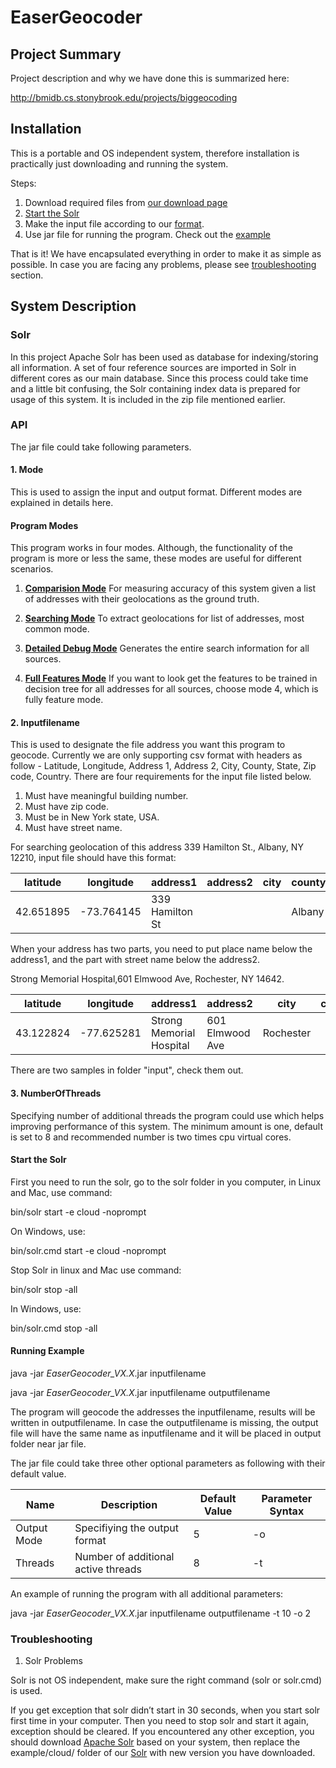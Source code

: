 # EaserGeocoder

## Project Summary

Project description and why we have done this is summarized here:

http://bmidb.cs.stonybrook.edu/projects/biggeocoding

## Installation
This is a portable and OS independent system, therefore installation is practically just downloading and running the system.

Steps:
1. Download required files from [our download page](http://bmidb.cs.stonybrook.edu/easergeocoder/download)
2. [Start the Solr](README.md#start-the-solr)
3. Make the input file according to our [format](README.md#input-file-format).
4. Use jar file for running the program. Check out the [example](README.md#jar-file-example)

That is it! We have encapsulated everything in order to make it as simple as possible.
In case you are facing any problems, please see [troubleshooting](README.md#troubleshooting) section.


## System Description


### Solr 

In this project Apache Solr has been used as database for indexing/storing all information. A set of four reference sources are imported in Solr in different cores as our main database. Since this process could take time and a little bit confusing, the Solr containing index data is prepared for usage of this system. It is included in the zip file mentioned earlier.


### API
The jar file could take following parameters.

#### 1. Mode
This is used to assign the input and output format. Different modes are explained in details here.

#### Program Modes

This program works in four modes. Although, the functionality of the program is more or less the same, these modes are useful for different scenarios.

1. [**Comparision Mode**](README.md#comparision-mode) For measuring accuracy of this system given a list of addresses with their geolocations as the ground truth.

2. [**Searching Mode**](README.md#searching-mode) To extract geolocations for list of addresses, most common mode.

3. [**Detailed Debug Mode**](README.md#detailed-debug-mode) Generates the entire search information for all sources.

4. [**Full Features Mode**](README.md#full-features-mode) If you want to look get the features to be trained in decision tree for all addresses for all sources, choose mode 4, which is fully feature mode.



#### 2. Inputfilename
This is used to designate the file address you want this program to geocode. Currently we are only supporting csv format with headers as follow - Latitude, Longitude, Address 1, Address 2, City, County, State, Zip code, Country. There are four requirements for the input file listed below.

1. Must have meaningful building number.
2. Must have zip code.
3. Must be in New York state, USA.
4. Must have street name.

For searching geolocation of this address 339 Hamilton St., Albany, NY 12210, input file should have this format:

|latitude|longitude|address1|address2|city|county|state|zipcode|country|
| ------------- | ------------- |------------- |------------- |------------- |------------- |------------- |------------- |------------- |
|42.651895|-73.764145|339 Hamilton St||| Albany| NY|12210|USA|

When your address has two parts, you need to put place name below the address1, and the part with street name below the address2.

Strong Memorial Hospital,601 Elmwood Ave, Rochester, NY 14642.

|latitude|longitude|address1|address2|city|county|state|zipcode|country|
| ------------- | ------------- |------------- |------------- |------------- |------------- |------------- |------------- |------------- |
|43.122824|-77.625281|Strong Memorial Hospital|601 Elmwood Ave|Rochester||NY|14642|USA|

There are two samples in folder "input", check them out.


#### 3. NumberOfThreads
Specifying number of additional threads the program could use which helps improving performance of this system. The minimum amount is one, default is set to 8 and recommended number is two times cpu virtual cores.

#### Start the Solr

First you need to run the solr, go to the solr folder in you computer, in Linux and Mac, use command:

bin/solr start -e cloud -noprompt

On Windows, use:

bin/solr.cmd start -e cloud -noprompt

Stop Solr in linux and Mac use command:

bin/solr stop -all

In Windows, use:

bin/solr.cmd stop -all


#### Running Example

java -jar *EaserGeocoder_VX.X*.jar inputfilename

java -jar *EaserGeocoder_VX.X*.jar inputfilename outputfilename

The program will geocode the addresses the inputfilename, results will be written in outputfilename. In case the outputfilename is missing, the output file will have the same name as inputfilename and it will be placed in output folder near jar file.

The jar file could take three other optional parameters as following with their default value.

| Name         | Description                                | Default Value              | Parameter Syntax  | 
| -------------|--------------------------------------------|----------------------------|-------------------|
| Output Mode  | Specifiying the output format              | 5                          | -o                |
| Threads      | Number of additional active threads        | 8                          | -t                |

An example of running the program with all additional parameters:

java -jar *EaserGeocoder_VX.X*.jar inputfilename outputfilename -t 10 -o 2 


### Troubleshooting

1. Solr Problems


Solr is not OS independent, make sure the right command (solr or solr.cmd) is used. 

If you get exception that solr didn’t start in 30 seconds, when you start solr first time in your computer. Then you need to stop solr and start it again, exception should be cleared.
If you encountered any other exception, you should download [Apache Solr](http://lucene.apache.org/solr/mirrors-solr-latest-redir.html) based on your system, then replace the example/cloud/ folder of our [Solr](http://bmidb.cs.stonybrook.edu/easergeocoder/download) with new version you have downloaded. 

